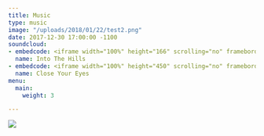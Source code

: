 ```yaml
---
title: Music
type: music
image: "/uploads/2018/01/22/test2.png"
date: 2017-12-30 17:00:00 -1100
soundcloud:
- embedcode: <iframe width="100%" height="166" scrolling="no" frameborder="no" src="https://w.soundcloud.com/player/?url=https%3A//api.soundcloud.com/tracks/214127333&color=%23ff5500&auto_play=false&hide_related=false&show_comments=true&show_user=true&show_reposts=false&show_teaser=true"></iframe>
  name: Into The Hills
- embedcode: <iframe width="100%" height="450" scrolling="no" frameborder="no" src="https://w.soundcloud.com/player/?url=https%3A//api.soundcloud.com/playlists/126870226&color=%23ff5500&auto_play=false&hide_related=false&show_comments=true&show_user=true&show_reposts=false&show_teaser=true"></iframe>
  name: Close Your Eyes
menu:
  main:
    weight: 3

---
```

![](https://i.imgur.com/ngzStuY.jpg)